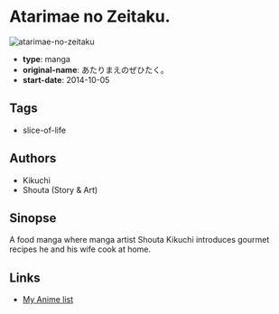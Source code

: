 # Atarimae no Zeitaku.

![atarimae-no-zeitaku](https://cdn.myanimelist.net/images/manga/3/236817.jpg)

-   **type**: manga
-   **original-name**: あたりまえのぜひたく。
-   **start-date**: 2014-10-05

## Tags

-   slice-of-life

## Authors

-   Kikuchi
-   Shouta (Story & Art)

## Sinopse

A food manga where manga artist Shouta Kikuchi introduces gourmet recipes he and his wife cook at home.

## Links

-   [My Anime list](https://myanimelist.net/manga/129522/Atarimae_no_Zeitaku)
